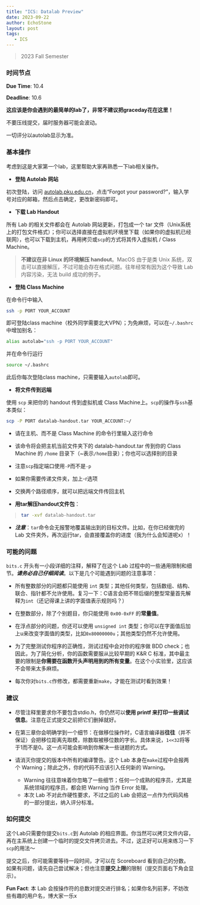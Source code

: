 ```yaml
---
title: "ICS: Datalab Preview"
date: 2023-09-22
author: EchoStone
layout: post
tags:
   - ICS
---
```

> 2023 Fall Semester

### 时间节点

**Due Time**: 10.4

**Deadline**: 10.6

**这应该是你会遇到的最简单的lab了，非常不建议把graceday花在这里！**

不要压线提交，届时服务器可能会波动。

一切评分以autolab显示为准。

### 基本操作
考虑到这是大家第一个lab，这里帮助大家再熟悉一下lab相关操作。

* **登陆 Autolab 网站**

初次登陆，访问 <a href="https://autolab.pku.edu.cn" target="_blank">autolab.pku.edu.cn</a>，点击“Forgot your password?”，输入学号对应的邮箱，然后点击确定，更改新密码即可。

* **下载 Lab Handout**

所有 Lab 的相关文件都会在 Autolab 网站更新，打包成一个 tar 文件（Unix系统上的打包文件格式）；你可以选择直接在虚拟机环境里下载（如果你的虚拟机已经联网），也可以下载到主机，再用拷贝或`scp`的方式将其传入虚拟机 / Class Machine。
> **不建议在非 Linux 的环境解压 handout**。MacOS 由于是类 Unix 系统，双击可以直接解压，不过可能会存在格式问题。往年经常有因为这个导致 Lab 内容污染，无法 build 成功的例子。

* **登陆 Class Machine**

在命令行中输入
```bash
ssh -p PORT YOUR_ACCOUNT
```
即可登陆class machine（校外同学需要北大VPN）；为免麻烦，可以在`~/.bashrc`中增加别名：
```bash
alias autolab="ssh -p PORT YOUR_ACCOUNT"
```
并在命令行运行
```bash
source ~/.bashrc
```
此后你每次登陆class machine，只需要输入`autolab`即可。

* **将文件传到远端**

使用 `scp` 来把你的 handout 传到虚拟机或 Class Machine上。`scp`的操作与`ssh`基本类似：
```bash
scp -P PORT datalab-handout.tar YOUR_ACCOUNT:~/
```
* 请在主机、而不是 Class Machine 的命令行里输入这行命令
* 该命令将会把主机当前文件夹下的 datalab-handout.tar 传到你的 Class Machine 的 `/home` 目录下（~表示`/home`目录）；你也可以选择别的目录
* 注意`scp`指定端口使用`-P`而不是`-p`
* 如果你需要传递文件夹，加上-r选项
* 交换两个路径顺序，就可以把远端文件传回主机

* **用tar解压handout文件包**：

> ```bash
> tar -xvf datalab-handout.tar
> ```
* ***注意***：`tar`命令会无报警地覆盖输出到的目标文件。比如，在你已经做完的 Lab 文件夹外，再次运行tar，会直接覆盖你的进度（我为什么会知道呢x）！


### 可能的问题
`bits.c` 开头有一小段详细的注释，解释了在这个 Lab 过程中的一些通用限制和细节。***请务必自己仔细阅读***。以下是几个可能遇到问题的注意事项：

* 所有整数部分的问题都只能使用 `int` 类型；其他任何类型，包括数组、结构、联合、指针都不允许使用。复习一下：C语言会把不带后缀的整型常量首先解释为`int`（还记得课上讲的字面值表示规则吗？）

* 在整数部分，除了个别题目，你只能使用 `0x00-0xFF` 的**常量值**。

* 在浮点部分的问题，你还可以使用 `unsigned int` 类型；你可以在字面值后加上u来改变字面值的类型，比如`0x80000000u`；其他类型仍然不允许使用。

* 为了完整测试你程序的正确性，测试过程中会对你的程序做 BDD check；也因此，为了简化分析，你的函数需要服从比较早期的 K&R C 标准，其中最主要的限制是**你需要在函数开头声明用到的所有变量**。在这个小实验里，这应该不会带来太多麻烦。

* 每次你对`bits.c`作修改，都需要重新`make`，才能在测试时看到效果！

### 建议

* 尽管注释里要求你不要包含stdio.h，你仍然可以**使用 printf 来打印一些调试信息**。注意在正式提交之前把它们删掉就好。

* 在第三章你会明确学到一个细节：在做移位操作时，C语言编译器**往往**（并不保证）会把移位距离先取模，除数取被移位数的字长。具体来说，`1<<32`将等于1而不是0。这一点可能会影响到你解决一些谜题的方式。

* 请消灭你提交的版本中所有的编译警告。这个 Lab 本身在`make`过程中会报两个 Warning；除此之外，你的代码不应该引入任何新的 Warning。
    * Warning 往往意味着你忽略了一些细节；任何一个成熟的程序员，尤其是系统领域的程序员，都会把 Warning 当作 Error 处理。
    * 本次 Lab 不对此作硬性要求，不过之后的 Lab 会把这一点作为代码风格的一部分提出，纳入评分标准。

### 如何提交

这个Lab只需要你提交`bits.c`到 Autolab 的相应界面。你当然可以拷贝文件内容，再在主系统上创建一个临时的提交文件拷贝进去。不过，这正好可以用来练习一下`scp`的用法～

提交之后，你可能需要等待一段时间，才可以在 Scoreboard 看到自己的分数。如果有问题，请先自己尝试解决；但也注意**提交上限**的限制（提交页面右下角会显示）。

**Fun Fact**: 本 Lab 会按操作符的总数对提交进行排名；如果你名列前茅，不妨改些有趣的用户名，博大家一乐x
